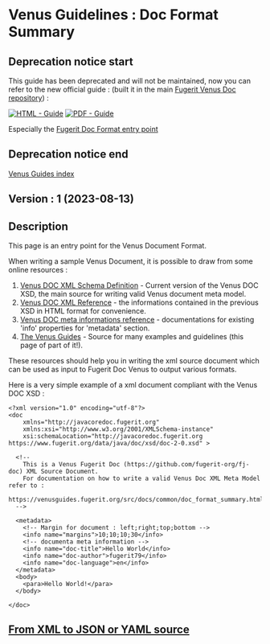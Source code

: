 # Venus Guidelines : Doc Format Summary 

## Deprecation notice start

This guide has been deprecated and will not be maintained, now you can refer to the new official guide :
(built it in the main [Fugerit Venus Doc repository](https://github.com/fugerit-org/fj-doc)) :

[![HTML - Guide](https://img.shields.io/badge/HTML-Guide-blue?style=for-the-badge)](https://venusdocs.fugerit.org/guide/ "Go to project HTML documentation")
[![PDF - Guide](https://img.shields.io/badge/PDF-Guide-red?style=for-the-badge)](https://venusdocs.fugerit.org/guide/fj-doc-guide.pdf "Go to project PDF documentation")

Especially the [Fugerit Doc Format entry point](https://venusdocs.fugerit.org/guide/#doc-format-entry-point)

## Deprecation notice end

[Venus Guides index](../../../README.md)

## Version : 1 (2023-08-13)

## Description

This page is an entry point for the Venus Document Format.

When writing a sample Venus Document, it is possible to draw from some online resources :
1. [Venus DOC XML Schema Definition](https://www.fugerit.org/data/java/doc/xsd/doc-2-0.xsd) - Current version of the Venus DOC XSD, the main source for writing valid Venus document meta model.
2. [Venus DOC XML Reference](https://venusdocs.fugerit.org/fj-doc-base/src/main/docs/doc_xsd_config_ref.html) - the informations contained in the previous XSD in HTML format for convenience.
3. [Venus DOC meta informations reference](https://venusdocs.fugerit.org/docs/html/doc_meta_info.html) - documentations for existing 'info' properties for 'metadata' section.
4. [The Venus Guides](https://venusguides.fugerit.org/) - Source for many examples and guidelines (this page of part of it!).

These resources should help you in writing the xml source document which can be used as input to Fugerit Doc Venus to output various formats.

Here is a very simple example of a xml document compliant with the Venus DOC XSD : 

```
<?xml version="1.0" encoding="utf-8"?>
<doc
	xmlns="http://javacoredoc.fugerit.org"
	xmlns:xsi="http://www.w3.org/2001/XMLSchema-instance"
    xsi:schemaLocation="http://javacoredoc.fugerit.org https://www.fugerit.org/data/java/doc/xsd/doc-2-0.xsd" > 

  <!--
  	This is a Venus Fugerit Doc (https://github.com/fugerit-org/fj-doc) XML Source Document.
  	For documentation on how to write a valid Venus Doc XML Meta Model refer to : 
  	https://venusguides.fugerit.org/src/docs/common/doc_format_summary.html
  -->

  <metadata>
	<!-- Margin for document : left;right;top;bottom -->
	<info name="margins">10;10;10;30</info>  
	<!-- documenta meta information -->
	<info name="doc-title">Hello World</info>
	<info name="doc-author">fugerit79</info>
	<info name="doc-language">en</info>
  </metadata>
  <body>
	<para>Hello World!</para>
  </body>

</doc>
```

## [From XML to JSON or YAML source](doc_from_xml_to_json_or_yaml.md)
